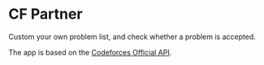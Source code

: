 # CF Partner

Custom your own problem list, and check whether a problem is accepted.

The app is based on the [Codeforces Official API](https://codeforces.com/apiHelp).